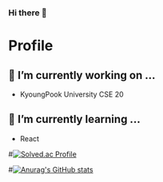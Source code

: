 ### Hi there 👋

# Profile

## 🔭 I’m currently working on ...
 - KyoungPook University CSE 20

##  🌱 I’m currently learning ...
 - React


#[![Solved.ac Profile](http://mazassumnida.wtf/api/v2/generate_badge?boj=jgw117)](https://solved.ac/jgw117/)

#[![Anurag's GitHub stats](https://github-readme-stats.vercel.app/api?username=Diwoni)](https://github.com/Diwoni/github-readme-stats)
<!--
**Diwoni/Diwoni** is a ✨ _special_ ✨ repository because its `README.md` (this file) appears on your GitHub profile.

Here are some ideas to get you started:

- 
-  
- 👯 I’m looking to collaborate on ...
- 🤔 I’m looking for help with ...
- 💬 Ask me about ...
- 📫 How to reach me: ...
- 😄 Pronouns: ...
- ⚡ Fun fact: ...
-->
